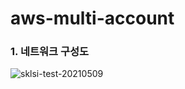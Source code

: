 # aws-multi-account

### 1. 네트워크 구성도
![sklsi-test-20210509](https://user-images.githubusercontent.com/3445899/117610788-45905200-b19d-11eb-85a4-a7038bbb908c.png)
